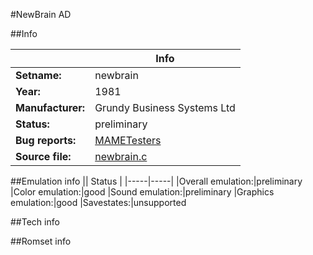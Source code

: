 #NewBrain AD

##Info

||Info|
|-----|-----|
|**Setname:**|newbrain
|**Year:**|1981
|**Manufacturer:**|Grundy Business Systems Ltd
|**Status:**|preliminary
|**Bug reports:**|[MAMETesters](http://mametesters.org/view_all_set.php?type=1&temporary=y&search=newbrain.c)
|**Source file:**|[newbrain.c](https://github.com/mamedev/mame/blob/master/src/mess/drivers/newbrain.c)

##Emulation info
|| Status |
|-----|-----|
|Overall emulation:|preliminary
|Color emulation:|good
|Sound emulation:|preliminary
|Graphics emulation:|good
|Savestates:|unsupported

##Tech info

##Romset info

<!--- START OF EDITED COMMENT DO NOT TOUCH TEXT ABOVE-->
